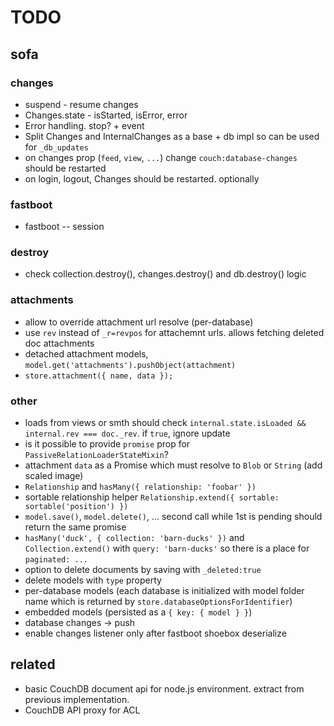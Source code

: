 # TODO

## sofa

### changes

* suspend - resume changes
* Changes.state - isStarted, isError, error
* Error handling. stop? + event
* Split Changes and InternalChanges as a base + db impl so can be used for `_db_updates`
* on changes prop (`feed`, `view`, `...`) change `couch:database-changes` should be restarted
* on login, logout, Changes should be restarted. optionally

### fastboot

* fastboot -- session

### destroy

* check collection.destroy(), changes.destroy() and db.destroy() logic

### attachments

* allow to override attachment url resolve (per-database)
* use `rev` instead of `_r=revpos` for attachemnt urls. allows fetching deleted doc attachments
* detached attachment models, `model.get('attachments').pushObject(attachment)`
* `store.attachment({ name, data });`

### other

* loads from views or smth should check `internal.state.isLoaded && internal.rev === doc._rev`. if `true`, ignore update
* is it possible to provide `promise` prop for `PassiveRelationLoaderStateMixin`?
* attachment `data` as a Promise which must resolve to `Blob` or `String` (add scaled image)
* `Relationship` and `hasMany({ relationship: 'foobar' })`
* sortable relationship helper `Relationship.extend({ sortable: sortable('position') })`
* `model.save()`, `model.delete()`, ... second call while 1st is pending should return the same promise
* `hasMany('duck', { collection: 'barn-ducks' })` and `Collection.extend()` with `query: 'barn-ducks'` so there is a place for `paginated: ...`
* option to delete documents by saving with `_deleted:true`
* delete models with `type` property
* per-database models (each database is initialized with model folder name which is returned by `store.databaseOptionsForIdentifier`)
* embedded models (persisted as a `{ key: { model } }`)
* database changes -> push
* enable changes listener only after fastboot shoebox deserialize

## related

* basic CouchDB document api for node.js environment. extract from previous implementation.
* CouchDB API proxy for ACL
